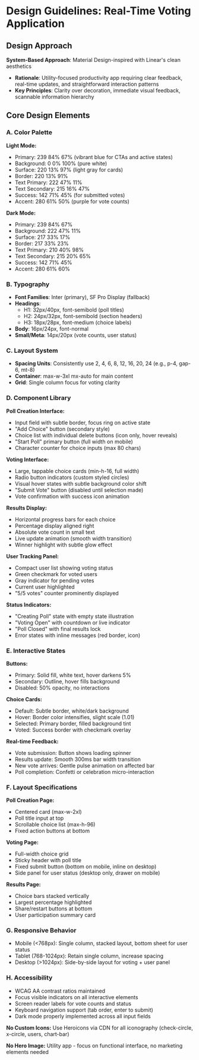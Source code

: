 # Design Guidelines: Real-Time Voting Application

## Design Approach
**System-Based Approach**: Material Design-inspired with Linear's clean aesthetics
- **Rationale**: Utility-focused productivity app requiring clear feedback, real-time updates, and straightforward interaction patterns
- **Key Principles**: Clarity over decoration, immediate visual feedback, scannable information hierarchy

## Core Design Elements

### A. Color Palette

**Light Mode:**
- Primary: 239 84% 67% (vibrant blue for CTAs and active states)
- Background: 0 0% 100% (pure white)
- Surface: 220 13% 97% (light gray for cards)
- Border: 220 13% 91%
- Text Primary: 222 47% 11%
- Text Secondary: 215 16% 47%
- Success: 142 71% 45% (for submitted votes)
- Accent: 280 61% 50% (purple for vote counts)

**Dark Mode:**
- Primary: 239 84% 67%
- Background: 222 47% 11%
- Surface: 217 33% 17%
- Border: 217 33% 23%
- Text Primary: 210 40% 98%
- Text Secondary: 215 20% 65%
- Success: 142 71% 45%
- Accent: 280 61% 60%

### B. Typography
- **Font Families**: Inter (primary), SF Pro Display (fallback)
- **Headings**: 
  - H1: 32px/40px, font-semibold (poll titles)
  - H2: 24px/32px, font-semibold (section headers)
  - H3: 18px/28px, font-medium (choice labels)
- **Body**: 16px/24px, font-normal
- **Small/Meta**: 14px/20px (vote counts, user status)

### C. Layout System
- **Spacing Units**: Consistently use 2, 4, 6, 8, 12, 16, 20, 24 (e.g., p-4, gap-6, mt-8)
- **Container**: max-w-3xl mx-auto for main content
- **Grid**: Single column focus for voting clarity

### D. Component Library

**Poll Creation Interface:**
- Input field with subtle border, focus ring on active state
- "Add Choice" button (secondary style)
- Choice list with individual delete buttons (icon only, hover reveals)
- "Start Poll" primary button (full width on mobile)
- Character counter for choice inputs (max 80 chars)

**Voting Interface:**
- Large, tappable choice cards (min-h-16, full width)
- Radio button indicators (custom styled circles)
- Visual hover states with subtle background color shift
- "Submit Vote" button (disabled until selection made)
- Vote confirmation with success icon animation

**Results Display:**
- Horizontal progress bars for each choice
- Percentage display aligned right
- Absolute vote count in small text
- Live update animation (smooth width transition)
- Winner highlight with subtle glow effect

**User Tracking Panel:**
- Compact user list showing voting status
- Green checkmark for voted users
- Gray indicator for pending votes
- Current user highlighted
- "5/5 votes" counter prominently displayed

**Status Indicators:**
- "Creating Poll" state with empty state illustration
- "Voting Open" with countdown or live indicator
- "Poll Closed" with final results lock
- Error states with inline messages (red border, icon)

### E. Interactive States

**Buttons:**
- Primary: Solid fill, white text, hover darkens 5%
- Secondary: Outline, hover fills background
- Disabled: 50% opacity, no interactions

**Choice Cards:**
- Default: Subtle border, white/dark background
- Hover: Border color intensifies, slight scale (1.01)
- Selected: Primary border, filled background tint
- Voted: Success border with checkmark overlay

**Real-time Feedback:**
- Vote submission: Button shows loading spinner
- Results update: Smooth 300ms bar width transition
- New vote arrives: Gentle pulse animation on affected bar
- Poll completion: Confetti or celebration micro-interaction

### F. Layout Specifications

**Poll Creation Page:**
- Centered card (max-w-2xl)
- Poll title input at top
- Scrollable choice list (max-h-96)
- Fixed action buttons at bottom

**Voting Page:**
- Full-width choice grid
- Sticky header with poll title
- Fixed submit button (bottom on mobile, inline on desktop)
- Side panel for user status (desktop only, drawer on mobile)

**Results Page:**
- Choice bars stacked vertically
- Largest percentage highlighted
- Share/restart buttons at bottom
- User participation summary card

### G. Responsive Behavior
- Mobile (<768px): Single column, stacked layout, bottom sheet for user status
- Tablet (768-1024px): Retain single column, increase spacing
- Desktop (>1024px): Side-by-side layout for voting + user panel

### H. Accessibility
- WCAG AA contrast ratios maintained
- Focus visible indicators on all interactive elements
- Screen reader labels for vote counts and status
- Keyboard navigation support (tab order, enter to submit)
- Dark mode properly implemented across all input fields

**No Custom Icons:** Use Heroicons via CDN for all iconography (check-circle, x-circle, users, chart-bar)

**No Hero Image:** Utility app - focus on functional interface, no marketing elements needed